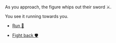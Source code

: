 As you approach, the figure whips out their sword ⚔️. 

You see it running towards you. 

- [Run 🏃](3-B.md)

- [Fight back 🛡️](3-C.md)
